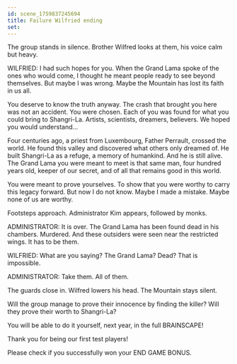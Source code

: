 ```yaml
---
id: scene_1759837245694
title: Failure Wilfried ending
set:
---
```


The group stands in silence.
Brother Wilfred looks at them, his voice calm but heavy.

WILFRIED: I had such hopes for you.
When the Grand Lama spoke of the ones who would come,
I thought he meant people ready to see beyond themselves.
But maybe I was wrong.
Maybe the Mountain has lost its faith in us all.

You deserve to know the truth anyway.
The crash that brought you here was not an accident.
You were chosen.
Each of you was found for what you could bring to Shangri-La.
Artists, scientists, dreamers, believers.
We hoped you would understand...

Four centuries ago, a priest from Luxembourg, Father Perrault, crossed the world.
He found this valley and discovered what others only dreamed of.
He built Shangri-La as a refuge, a memory of humankind.
And he is still alive.
The Grand Lama you were meant to meet is that same man,
four hundred years old, keeper of our secret,
and of all that remains good in this world.

You were meant to prove yourselves.
To show that you were worthy to carry this legacy forward.
But now I do not know.
Maybe I made a mistake.
Maybe none of us are worthy.

Footsteps approach.
Administrator Kim appears, followed by monks.

ADMINISTRATOR: It is over.
The Grand Lama has been found dead in his chambers. Murdered.
And these outsiders were seen near the restricted wings.
It has to be them.

WILFRIED: What are you saying? The Grand Lama? Dead? That is impossible.

ADMINISTRATOR: Take them. All of them.

The guards close in.
Wilfred lowers his head.
The Mountain stays silent.

Will the group manage to prove their innocence by finding the killer? Will they prove their worth to Shangri-La?

You will be able to do it yourself, next year, in the full BRAINSCAPE!

Thank you for being our first test players!

Please check if you successfully won your END GAME BONUS.

